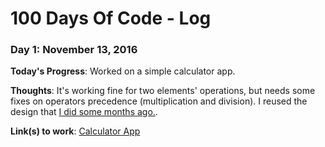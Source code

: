 # 100 Days Of Code - Log

### Day 1: November 13, 2016

**Today's Progress**: Worked on a simple calculator app.

**Thoughts**: It's working fine for two elements' operations, but needs some fixes on operators precedence (multiplication and division).
I reused the design that [I did some months ago.](http://codepen.io/hezag/pen/Ywbxjg).

**Link(s) to work**: [Calculator App](http://multiverso.me/100DaysOfCode/code/day001/)
